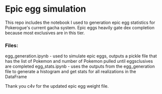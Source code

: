 # Epic egg simulation

This repo includes the notebook I used to generation epic egg statistics for Pokerogue's current gacha system. Epic eggs heavily gate dex completion because most exclusives are in this tier.

### Files:
egg_generation.ipynb - used to simulate epic eggs, outputs a pickle file that has the list of Pokemon and number of Pokemon pulled until eggsclusives are completed
egg_stats.ipynb - uses the outputs from the egg_generation file to generate a histogram and get stats for all realizations in the DataFrame

Thank you c4v for the updated epic egg weight file.
